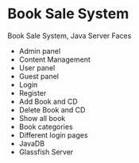 # Book Sale System
Book Sale System, Java Server Faces

* Admin panel 
* Content Management
* User panel 
* Guest panel 
* Login
* Register 
* Add Book and CD
* Delete Book and CD 
* Show all book
* Book categories
* Different login pages 
* JavaDB 
* Glassfish Server

